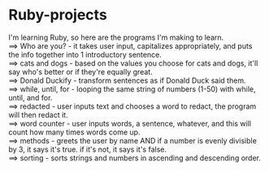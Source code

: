 # Ruby-projects
I'm learning Ruby, so here are the programs I'm making to learn.<br>
  ==> Who are you? - it takes user input, capitalizes appropriately, and puts the info together into 1 introductory sentence.<br>
  ==> cats and dogs - based on the values you choose for cats and dogs, it'll say who's better or if they're equally great.<br>
  ==> Donald Duckify - transform sentences as if Donald Duck said them.<br>
  ==> while, until, for - looping the same string of numbers (1-50) with while, until, and for.<Br>
  ==> redacted - user inputs text and chooses a word to redact, the program will then redact it.<br>
  ==> word counter - user inputs words, a sentence, whatever, and this will count how many times words come up.<br>
  ==> methods - greets the user by name AND if a number is evenly divisible by 3, it says it's true. if it's not, it says it's false.<br>
  ==> sorting - sorts strings and numbers in ascending and descending order.
